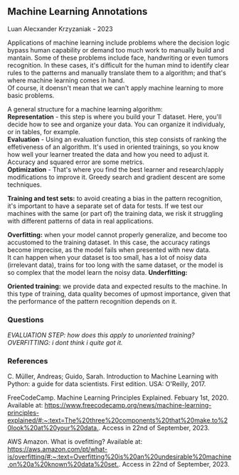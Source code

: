 ## Machine Learning Annotations
Luan Alecxander Krzyzaniak - 2023

Applications of machine learning include problems where the decision logic bypass human capability or demand too much work to manually build and mantain.
Some of these problems include face, handwriting or even tumors recognition. In these cases, it's difficult for the human mind to identify clear rules to the patterns and manually translate them to a algorithm; and that's where machine learning comes in hand. <br>
Of course, it doensn't mean that we can't apply machine learning to more basic problems.

A general structure for a machine learning algorithm: <br>
**Representation** - this step is where you build your T dataset. Here, you'll decide how to see and organize your data. You can organize it individualy, or in tables, for example. <br>
**Evaluation** - Using an evaluation function, this step consists of ranking the effetiveness of an algorithm. It's used in oriented trainings, so you know how well your learner treated the data and how you need to adjust it. Accuracy and squared error are some metrics.<br>
**Optimization** - That's where you find the best learner and research/apply modifications to improve it. Greedy search and gradient descent are some techniques.

**Training and test sets:** to avoid creating a bias in the pattern recognition, it's important to have a separate set of data for tests. If we test our machines with the same (or part of) the training data, we risk it struggling with different patterns of data in real applications.

**Overfitting:** when your model cannot properly generalize, and become too accustomed to the training dataset. In this case, the accuracy ratings become imprecise, as the model fails when presented with new data.<br>
It can happen when your dataset is too small, has a lot of noisy data (irrelevant data), trains for too long with the same dataset, or the model is so complex that the model learn the noisy data.
**Underfitting:**

**Oriented training:** we provide data and expected results to the machine. In this type of training, data quality becomes of upmost importance, given that the performance of the pattern recognition depends on it.

### Questions

*EVALUATION STEP: how does this apply to unoriented training?*
*OVERFITTING: i dont think i quite got it.*

### References

C. Müller, Andreas; Guido, Sarah. Introduction to Machine Learning with Python: a guide for data scientists. First edition. USA: O'Reilly, 2017.

FreeCodeCamp. Machine Learning Principles Explained. Febuary 1st, 2020. Available at: <https://www.freecodecamp.org/news/machine-learning-principles-explained/#:~:text=The%20three%20components%20that%20make,to%20look%20at%20your%20data.>. Access in 22nd of September, 2023.

AWS Amazon. What is ovefitting? Available at: <https://aws.amazon.com/pt/what-is/overfitting/#:~:text=Overfitting%20is%20an%20undesirable%20machine,on%20a%20known%20data%20set.>. Access in 22nd of September, 2023.
